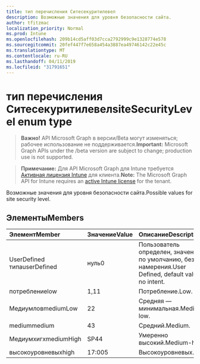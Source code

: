 ```yaml
---
title: тип перечисления Ситесекуритилевел
description: Возможные значения для уровня безопасности сайта.
author: tfitzmac
localization_priority: Normal
ms.prod: Intune
ms.openlocfilehash: 209b14cd5aff03d7cca2792999c9e1328774e578
ms.sourcegitcommit: 20fef447f7e658a454a3887ea49746142c22e45c
ms.translationtype: MT
ms.contentlocale: ru-RU
ms.lasthandoff: 04/11/2019
ms.locfileid: "31791651"
---
```

# <a name="sitesecuritylevel-enum-type"></a><span data-ttu-id="02b21-103">тип перечисления Ситесекуритилевел</span><span class="sxs-lookup"><span data-stu-id="02b21-103">siteSecurityLevel enum type</span></span>

> <span data-ttu-id="02b21-104">**Важно!** API Microsoft Graph в версии/Beta могут изменяться; рабочее использование не поддерживается.</span><span class="sxs-lookup"><span data-stu-id="02b21-104">**Important:** Microsoft Graph APIs under the /beta version are subject to change; production use is not supported.</span></span>

> <span data-ttu-id="02b21-105">**Примечание:** Для API Microsoft Graph для Intune требуется [Активная лицензия Intune](https://go.microsoft.com/fwlink/?linkid=839381) для клиента.</span><span class="sxs-lookup"><span data-stu-id="02b21-105">**Note:** The Microsoft Graph API for Intune requires an [active Intune license](https://go.microsoft.com/fwlink/?linkid=839381) for the tenant.</span></span>

<span data-ttu-id="02b21-106">Возможные значения для уровня безопасности сайта.</span><span class="sxs-lookup"><span data-stu-id="02b21-106">Possible values for site security level.</span></span>

## <a name="members"></a><span data-ttu-id="02b21-107">Элементы</span><span class="sxs-lookup"><span data-stu-id="02b21-107">Members</span></span>
|<span data-ttu-id="02b21-108">Элемент</span><span class="sxs-lookup"><span data-stu-id="02b21-108">Member</span></span>|<span data-ttu-id="02b21-109">Значение</span><span class="sxs-lookup"><span data-stu-id="02b21-109">Value</span></span>|<span data-ttu-id="02b21-110">Описание</span><span class="sxs-lookup"><span data-stu-id="02b21-110">Description</span></span>|
|:---|:---|:---|
|<span data-ttu-id="02b21-111">UserDefined типа</span><span class="sxs-lookup"><span data-stu-id="02b21-111">userDefined</span></span>|<span data-ttu-id="02b21-112">нуль</span><span class="sxs-lookup"><span data-stu-id="02b21-112">0</span></span>|<span data-ttu-id="02b21-113">Пользователь определен, значение по умолчанию, без намерения.</span><span class="sxs-lookup"><span data-stu-id="02b21-113">User Defined, default value, no intent.</span></span>|
|<span data-ttu-id="02b21-114">потребление</span><span class="sxs-lookup"><span data-stu-id="02b21-114">low</span></span>|<span data-ttu-id="02b21-115">1,1</span><span class="sxs-lookup"><span data-stu-id="02b21-115">1</span></span>|<span data-ttu-id="02b21-116">Потребление.</span><span class="sxs-lookup"><span data-stu-id="02b21-116">Low.</span></span>|
|<span data-ttu-id="02b21-117">Медиумлов</span><span class="sxs-lookup"><span data-stu-id="02b21-117">mediumLow</span></span>|<span data-ttu-id="02b21-118">2</span><span class="sxs-lookup"><span data-stu-id="02b21-118">2</span></span>|<span data-ttu-id="02b21-119">Средняя — минимальная.</span><span class="sxs-lookup"><span data-stu-id="02b21-119">Medium-low.</span></span>|
|<span data-ttu-id="02b21-120">medium</span><span class="sxs-lookup"><span data-stu-id="02b21-120">medium</span></span>|<span data-ttu-id="02b21-121">4</span><span class="sxs-lookup"><span data-stu-id="02b21-121">3</span></span>|<span data-ttu-id="02b21-122">Средний.</span><span class="sxs-lookup"><span data-stu-id="02b21-122">Medium.</span></span>|
|<span data-ttu-id="02b21-123">Медиумхигх</span><span class="sxs-lookup"><span data-stu-id="02b21-123">mediumHigh</span></span>|<span data-ttu-id="02b21-124">SP4</span><span class="sxs-lookup"><span data-stu-id="02b21-124">4</span></span>|<span data-ttu-id="02b21-125">Умеренно высокий.</span><span class="sxs-lookup"><span data-stu-id="02b21-125">Medium-high.</span></span>|
|<span data-ttu-id="02b21-126">высокоуровневых</span><span class="sxs-lookup"><span data-stu-id="02b21-126">high</span></span>|<span data-ttu-id="02b21-127">17:00</span><span class="sxs-lookup"><span data-stu-id="02b21-127">5</span></span>|<span data-ttu-id="02b21-128">Высокоуровневых.</span><span class="sxs-lookup"><span data-stu-id="02b21-128">High.</span></span>|





